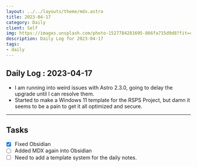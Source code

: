 ```yaml
---
layout: ../../layouts/theme/mdx.astro
title: 2023-04-17
category: Daily
client: Self
img: https://images.unsplash.com/photo-1527784281695-866fa715d9d8?fit=crop&w=1400&h=700&q=75
description: Daily Log for 2023-04-17
tags:
- daily
---
```


## Daily Log : 2023-04-17

- I am running into weird issues with Astro 2.3.0, going to delay the upgrade until I can resolve them.
- Started to make a Windows 11 template for the RSPS Project,  but damn it seems to be a pain to get it all optimized and secure. 


---

## Tasks

- [x] Fixed Obsidian
- [ ] Added MDX again into Obsidian
- [ ] Need to add a template system for the daily notes.